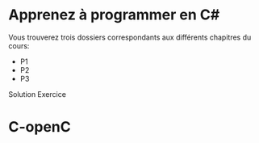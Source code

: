# Apprenez à programmer en C#

Vous trouverez trois dossiers correspondants aux différents chapitres du cours:
- P1
- P2
- P3

Solution Exercice 
# C-openC
